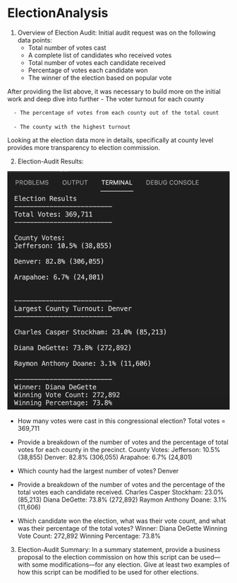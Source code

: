 # ElectionAnalysis
1. Overview of Election Audit: 
  Initial audit request was on the following data points:
      - Total number of votes cast 
      - A complete list of candidates who received votes
      - Total number of votes each candidate received
      - Percentage of votes each candidate won
      - The winner of the election based on popular vote
      
  After providing the list above, it was necessary to build more on the initial work and deep dive into further 
      - The voter turnout for each county
      
      - The percentage of votes from each county out of the total count
      
      - The county with the highest turnout
      
  Looking at the election data more in details, specifically at county level provides more transparency to election commission.

2. Election-Audit Results: 

![Deliverable1-ElectionResults.png](Resources/Deliverable1-ElectionResults.png)
- How many votes were cast in this congressional election?
    Total votes = 369,711

- Provide a breakdown of the number of votes and the percentage of total votes for each county in the precinct.
    County Votes:
    Jefferson: 10.5% (38,855)
    Denver: 82.8% (306,055)
    Arapahoe: 6.7% (24,801)

- Which county had the largest number of votes?
    Denver

- Provide a breakdown of the number of votes and the percentage of the total votes each candidate received.
    Charles Casper Stockham: 23.0% (85,213)
    Diana DeGette: 73.8% (272,892)
    Raymon Anthony Doane: 3.1% (11,606)

- Which candidate won the election, what was their vote count, and what was their percentage of the total votes?
    Winner: Diana DeGette
    Winning Vote Count: 272,892
    Winning Percentage: 73.8%

3. Election-Audit Summary: In a summary statement, provide a business proposal to the election commission on how this script can be used—with some modifications—for any election. Give at least two examples of how this script can be modified to be used for other elections.
